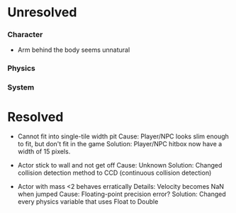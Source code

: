 # Unresolved #

### Character ###
  
* Arm behind the body seems unnatural


### Physics ###


### System ###



# Resolved #

* Cannot fit into single-tile width pit
  Cause: Player/NPC looks slim enough to fit, but don't fit in the game
  Solution: Player/NPC hitbox now have a width of 15 pixels.

* Actor stick to wall and not get off
  Cause: Unknown
  Solution: Changed collision detection method to CCD (continuous collision detection)

* Actor with mass <2 behaves erratically
  Details: Velocity becomes NaN when jumped
  Cause: Floating-point precision error?
  Solution: Changed every physics variable that uses Float to Double